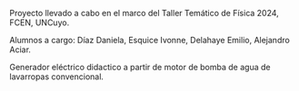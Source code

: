 Proyecto llevado a cabo en el marco del Taller Temático de Física 2024, FCEN, UNCuyo.

Alumnos a cargo: Díaz Daniela, Esquice Ivonne, Delahaye Emilio, Alejandro Aciar.

Generador eléctrico didactico a partir de motor de bomba de agua de lavarropas convencional. 
